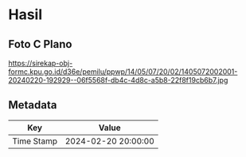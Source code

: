 # Hasil

## Foto C Plano

https://sirekap-obj-formc.kpu.go.id/d36e/pemilu/ppwp/14/05/07/20/02/1405072002001-20240220-192929--06f5568f-db4c-4d8c-a5b8-22f8f19cb6b7.jpg


## Metadata

| Key        | Value               |
| ---------- | ------------------- |
| Time Stamp | 2024-02-20 20:00:00 |



